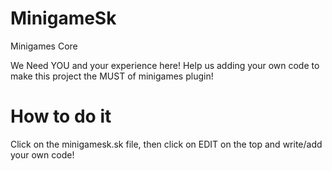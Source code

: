 MinigameSk
==========

Minigames Core

We Need YOU and your experience here!
Help us adding your own code to make this project the MUST of minigames plugin!

How to do it
==========
Click on the minigamesk.sk file, then click on EDIT on the top and write/add your own code!